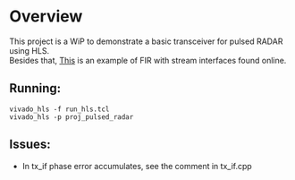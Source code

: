 # Overview
This project is a WiP to demonstrate a basic transceiver for pulsed RADAR using HLS.\
Besides that, [This](./FIR_StaticCoeff.zip) is an example of FIR with stream interfaces found online.

## Running:
```
vivado_hls -f run_hls.tcl
vivado_hls -p proj_pulsed_radar
```

## Issues:
* In tx_if phase error accumulates, see the comment in tx_if.cpp

